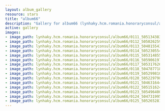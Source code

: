 ```yaml
---
layout: album_gallery
resource: stars
title: "album66"
description: "Gallery for album66 (lynhaky.hcm.romania.honoraryconsul/album66)"
active: gallery
images:
- image_path: lynhaky.hcm.romania.honoraryconsul/album66/0111_505134383_1250937266390231_1349005514455593200_n.jpg
- image_path: lynhaky.hcm.romania.honoraryconsul/album66/0112_505026259_1250937213056903_2530276773821598644_n.jpg
- image_path: lynhaky.hcm.romania.honoraryconsul/album66/0113_504815543_1250937166390241_2696286307332863922_n.jpg
- image_path: lynhaky.hcm.romania.honoraryconsul/album66/0114_505230554_1250937139723577_4041807463407134951_n.jpg
- image_path: lynhaky.hcm.romania.honoraryconsul/album66/0115_505314855_1250937089723582_1850857512138986005_n.jpg
- image_path: lynhaky.hcm.romania.honoraryconsul/album66/0116_505906197_1250937059723585_6650576685215335754_n.jpg
- image_path: lynhaky.hcm.romania.honoraryconsul/album66/0117_505317626_1250937039723587_7940062915376012424_n.jpg
- image_path: lynhaky.hcm.romania.honoraryconsul/album66/0118_504787718_1250936949723596_6492965481883289411_n.jpg
- image_path: lynhaky.hcm.romania.honoraryconsul/album66/0119_505299810_1250936929723598_7385677121343677434_n.jpg
- image_path: lynhaky.hcm.romania.honoraryconsul/album66/0120_505229798_1250936886390269_5722392674890978349_n.jpg
- image_path: lynhaky.hcm.romania.honoraryconsul/album66/0121_504631644_1250936869723604_2209962049559916962_n.jpg
- image_path: lynhaky.hcm.romania.honoraryconsul/album66/0122_505151624_1250936769723614_7718786322865801957_n.jpg
- image_path: lynhaky.hcm.romania.honoraryconsul/album66/0123_505496400_1250936753056949_589524641108796841_n.jpg
- image_path: lynhaky.hcm.romania.honoraryconsul/album66/0124_504731995_1250936649723626_1135794272006658075_n.jpg
- image_path: lynhaky.hcm.romania.honoraryconsul/album66/0125_505265281_1250936643056960_2851718013923804653_n.jpg
---
```

